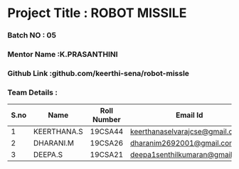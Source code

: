 # Project Title : ROBOT MISSILE 
### Batch NO : 05
### Mentor Name :K.PRASANTHINI 
### Github Link :github.com/keerthi-sena/robot-missle 
### Team Details :
| S.no  | Name  | Roll Number  | Email Id  |
|-------|-------|--------------|-----------|
| 1  |KEERTHANA.S  | 19CSA44  |keerthanaselvarajcse@gmail.com   |
|  2 |DHARANI.M   |19CSA26   |dharanim2692001@gmail.com   |
| 3  |DEEPA.S   |19CSA21   |deepa1senthilkumaran@gmail.com   |
